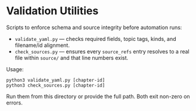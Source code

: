 # Validation Utilities

Scripts to enforce schema and source integrity before automation runs:

- `validate_yaml.py` — checks required fields, topic tags, kinds, and filename/id alignment.
- `check_sources.py` — ensures every `source_refs` entry resolves to a real file within `source/` and that line numbers exist.

Usage:
```
python3 validate_yaml.py [chapter-id]
python3 check_sources.py [chapter-id]
```
Run them from this directory or provide the full path. Both exit non-zero on errors.
